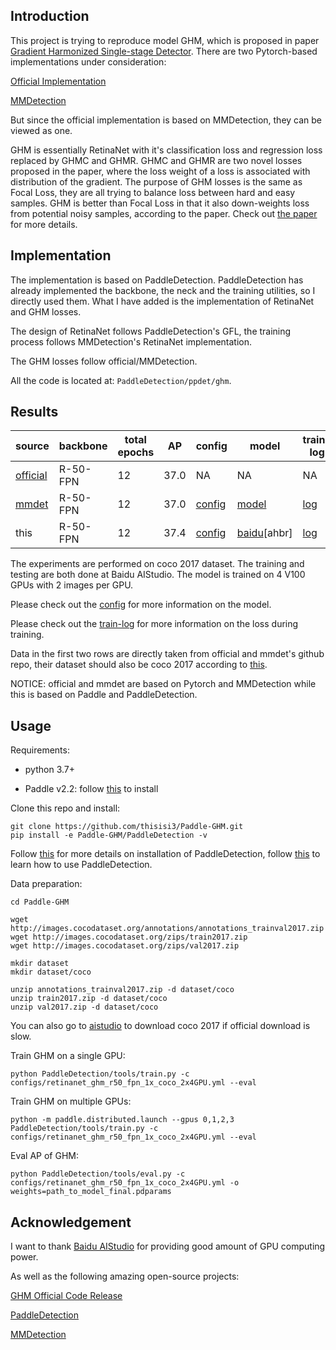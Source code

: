 

## Introduction

This project is trying to reproduce model GHM, which is proposed in paper [Gradient Harmonized Single-stage Detector](https://arxiv.org/abs/1811.05181). There are two Pytorch-based implementations under consideration:

[Official Implementation](https://github.com/libuyu/GHM_Detection)

[MMDetection](https://github.com/open-mmlab/mmdetection/tree/v2.16.0/configs/ghm)

But since the official implementation is based on MMDetection, they can be viewed as one. 

GHM is essentially RetinaNet with it's classification loss and regression loss replaced by GHMC and GHMR. GHMC and GHMR are two novel losses proposed in the paper, where the loss weight of a loss is associated with distribution of the gradient. The purpose of GHM losses is the same as Focal Loss, they are all trying to balance loss between hard and easy samples. GHM is better than Focal Loss in that it also down-weights loss from potential noisy samples, according to the paper. Check out [the paper](https://arxiv.org/abs/1811.05181) for more details.

## Implementation

The implementation is based on PaddleDetection. PaddleDetection has already implemented the backbone, the neck and the training utilities, so I directly used them. What I have added is the implementation of RetinaNet and GHM losses.

The design of RetinaNet follows PaddleDetection's GFL, the training process follows MMDetection's RetinaNet implementation.

The GHM losses follow official/MMDetection. 

All the code is located at: `PaddleDetection/ppdet/ghm`.

## Results

| source                                                       | backbone | total epochs | AP   | config                                                       | model                                                        | train-log                                                    |
| ------------------------------------------------------------ | -------- | ------------ | ---- | ------------------------------------------------------------ | ------------------------------------------------------------ | ------------------------------------------------------------ |
| [official](https://github.com/libuyu/GHM_Detection)          | R-50-FPN | 12           | 37.0 | NA                                                           | NA                                                           | NA                                                           |
| [mmdet](https://github.com/open-mmlab/mmdetection/tree/master/configs/ghm) | R-50-FPN | 12           | 37.0 | [config](https://github.com/open-mmlab/mmdetection/tree/master/configs/ghm/retinanet_ghm_r50_fpn_1x_coco.py) | [model](https://download.openmmlab.com/mmdetection/v2.0/ghm/retinanet_ghm_r50_fpn_1x_coco/retinanet_ghm_r50_fpn_1x_coco_20200130-a437fda3.pth) | [log](https://download.openmmlab.com/mmdetection/v2.0/ghm/retinanet_ghm_r50_fpn_1x_coco/retinanet_ghm_r50_fpn_1x_coco_20200130_004213.log.json) |
| this                                                         | R-50-FPN | 12           | 37.4 | [config](https://github.com/thisisi3/Paddle-GHM/blob/main/configs/retinanet_ghm_r50_fpn_1x_coco_2x4GPU.yml) | [baidu](https://pan.baidu.com/s/1UmUXq6UKZuQhvld9SXXGKg)[ahbr] | [log](https://github.com/thisisi3/Paddle-GHM/blob/main/workerlog.0) |

The experiments are performed on coco 2017 dataset. The training and testing are both done at Baidu AIStudio. The model is trained on 4 V100 GPUs with 2 images per GPU. 

Please check out the [config](https://github.com/thisisi3/Paddle-GHM/blob/main/configs/retinanet_ghm_r50_fpn_1x_coco_2x4GPU.yml) for more information on the model.

Please check out the [train-log](https://github.com/thisisi3/Paddle-GHM/blob/main/workerlog.0) for more information on the loss during training. 

Data in the first two rows are directly taken from official and mmdet's github repo, their dataset should also be coco 2017 according to [this](https://github.com/open-mmlab/mmdetection/blob/master/docs/model_zoo.md). 

NOTICE: official and mmdet are based on Pytorch and MMDetection while this is based on Paddle and PaddleDetection.

## Usage

Requirements: 

- python 3.7+

- Paddle v2.2: follow [this](https://www.paddlepaddle.org.cn/install/quick) to install


Clone this repo and install:

```shell
git clone https://github.com/thisisi3/Paddle-GHM.git
pip install -e Paddle-GHM/PaddleDetection -v
```

Follow [this](https://github.com/PaddlePaddle/PaddleDetection/blob/release/2.3/docs/tutorials/INSTALL.md) for more details on installation of PaddleDetection, follow [this](https://github.com/PaddlePaddle/PaddleDetection/blob/release/2.3/docs/tutorials/GETTING_STARTED.md) to learn how to use PaddleDetection. 

Data preparation:

```shell
cd Paddle-GHM

wget http://images.cocodataset.org/annotations/annotations_trainval2017.zip
wget http://images.cocodataset.org/zips/train2017.zip
wget http://images.cocodataset.org/zips/val2017.zip

mkdir dataset
mkdir dataset/coco

unzip annotations_trainval2017.zip -d dataset/coco
unzip train2017.zip -d dataset/coco
unzip val2017.zip -d dataset/coco
```

You can also go to [aistudio](https://aistudio.baidu.com/aistudio/datasetdetail/7122) to download coco 2017 if official download is slow.

Train GHM on a single GPU:

```shell
python PaddleDetection/tools/train.py -c configs/retinanet_ghm_r50_fpn_1x_coco_2x4GPU.yml --eval
```

Train GHM on multiple GPUs:

```shell
python -m paddle.distributed.launch --gpus 0,1,2,3 PaddleDetection/tools/train.py -c configs/retinanet_ghm_r50_fpn_1x_coco_2x4GPU.yml --eval
```

Eval AP of GHM:

```shell
python PaddleDetection/tools/eval.py -c configs/retinanet_ghm_r50_fpn_1x_coco_2x4GPU.yml -o weights=path_to_model_final.pdparams
```



## Acknowledgement 

I want to thank [Baidu AIStudio](https://aistudio.baidu.com/aistudio/index) for providing good amount of GPU computing power. 

As well as the following amazing open-source projects:

[GHM Official Code Release](https://github.com/libuyu/GHM_Detection)

[PaddleDetection](https://github.com/PaddlePaddle/PaddleDetection)

[MMDetection](https://github.com/open-mmlab/mmdetection)

